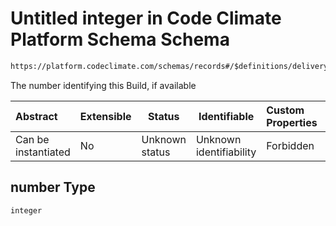 # Untitled integer in Code Climate Platform Schema Schema

```txt
https://platform.codeclimate.com/schemas/records#/$definitions/deliveryBuild/properties/attributes/properties/number
```

The number identifying this Build, if available


| Abstract            | Extensible | Status         | Identifiable            | Custom Properties | Additional Properties | Access Restrictions | Defined In                                            |
| :------------------ | ---------- | -------------- | ----------------------- | :---------------- | --------------------- | ------------------- | ----------------------------------------------------- |
| Can be instantiated | No         | Unknown status | Unknown identifiability | Forbidden         | Allowed               | none                | [records.json\*](records.json "open original schema") |

## number Type

`integer`
